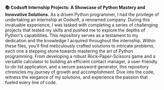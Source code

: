 <b>📚 Codsoft Internship Projects: A Showcase of Python Mastery and Innovative Solutions.</b>
As a driven Python programmer, I had the privilege of undertaking an internship at Codsoft, a renowned company. During this invaluable experience, I was tasked with completing a series of challenging projects that tested my skills and pushed me to explore the depths of Python's capabilities. This repository serves as a testament to my dedication and the knowledge I acquired throughout the internship. Within these files, you'll find meticulously crafted solutions to intricate problems, each one a stepping stone towards mastering the art of Python programming. From developing a robust Rock-Paper-Scissors game and a versatile calculator to building an efficient contact manager, a user-friendly to-do list application, and a secure password generator, this repository chronicles my journey of growth and accomplishment. Dive into the code, witness the elegance of my solutions, and experience the passion that fueled every line of code.
